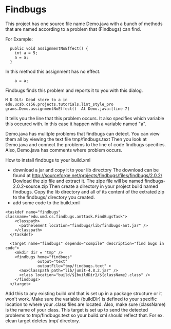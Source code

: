 # Findbugs

This project has one source file name Demo.java with a bunch of methods that are named according to a problem that (Findbugs) can find.

For Example:
```
  public void assignmentNoEffect() {
	int a = 5;
	a = a;
  }
```
In this method this assignment has no effect.
```
	a = a;
```
Findbugs finds this problem and reports it to you with this dialog.
```
M D DLS: Dead store to a in edu.ucsb.cs56.projects.tutorials.lint_style_pro
grams.Demo.assignmentNoEffect()  At Demo.java:[line 7]
```
It tells you the line that this problem occurs. It also specifies which variable this occured with. In this case it happen with a variable named "a".

Demo.java has mulitple problems that findbugs can detect. You can view them all by viewing the text file tmp/findbugs.text Then you look at Demo.java and connect the problems to the line of code findbugs specifies. Also, Demo.java has comments where problem occurs.


How to install findbugs to your build.xml

* download a jar and copy it to your lib directory
The download can be found at http://sourceforge.net/projects/findbugs/files/findbugs/2.0.2/
Dowload the zip file and extract it. The zipe file will be named findbugs-2.0.2-source.zip Then create a directory in your project build named findbugs. Copy the lib directory and all of its content of the extrated zip to the findbugs/ directory you created.
* add some code to the build.xml
```
<taskdef name="findbugs" classname="edu.umd.cs.findbugs.anttask.FindBugsTask">
    <classpath>
      <pathelement location="findbugs/lib/findbugs-ant.jar" />
    </classpath>
  </taskdef>
 
  <target name="findbugs" depends="compile" description="find bugs in code">
    <mkdir dir = "tmp" />
    <findbugs home="findbugs"
              output="text"
              outputFile="tmp/findbugs.text" >
      <auxClasspath path="lib/junit-4.8.2.jar" />
      <class location="build/${buildDir}/${className}.class" />
    </findbugs>
  </target>
```
Add this to any existing build.xml that is set up in a package structure or it won't work. Make sure the variable (buildDir) is defined to your specific location to where your .class files are located. Also, make sure (className) is the name of your class. This target is set up to send the detected problems to tmp/findbugs.text so your build.xml should reflect that. For ex. clean target deletes tmp/ directory.
